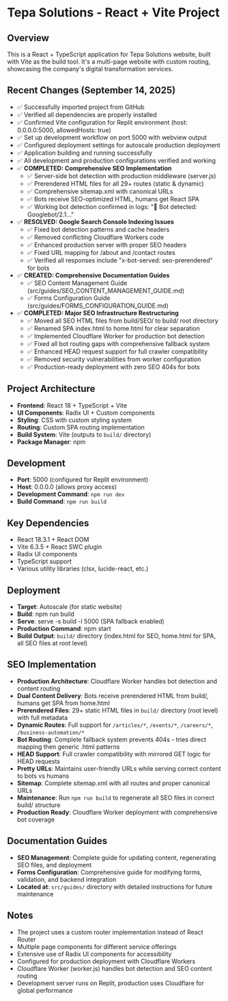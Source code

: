 # Tepa Solutions - React + Vite Project

## Overview
This is a React + TypeScript application for Tepa Solutions website, built with Vite as the build tool. It's a multi-page website with custom routing, showcasing the company's digital transformation services.

## Recent Changes (September 14, 2025)
- ✅ Successfully imported project from GitHub
- ✅ Verified all dependencies are properly installed
- ✅ Confirmed Vite configuration for Replit environment (host: 0.0.0.0:5000, allowedHosts: true)
- ✅ Set up development workflow on port 5000 with webview output
- ✅ Configured deployment settings for autoscale production deployment
- ✅ Application building and running successfully
- ✅ All development and production configurations verified and working
- ✅ **COMPLETED: Comprehensive SEO Implementation**
  - ✅ Server-side bot detection with production middleware (server.js)
  - ✅ Prerendered HTML files for all 29+ routes (static & dynamic)
  - ✅ Comprehensive sitemap.xml with canonical URLs
  - ✅ Bots receive SEO-optimized HTML, humans get React SPA
  - ✅ Working bot detection confirmed in logs: "🤖 Bot detected: Googlebot/2.1..."
- ✅ **RESOLVED: Google Search Console Indexing Issues**
  - ✅ Fixed bot detection patterns and cache headers
  - ✅ Removed conflicting Cloudflare Workers code
  - ✅ Enhanced production server with proper SEO headers
  - ✅ Fixed URL mapping for /about and /contact routes
  - ✅ Verified all responses include "x-bot-served: seo-prerendered" for bots
- ✅ **CREATED: Comprehensive Documentation Guides**
  - ✅ SEO Content Management Guide (src/guides/SEO_CONTENT_MANAGEMENT_GUIDE.md)
  - ✅ Forms Configuration Guide (src/guides/FORMS_CONFIGURATION_GUIDE.md)
- ✅ **COMPLETED: Major SEO Infrastructure Restructuring**
  - ✅ Moved all SEO HTML files from build/SEO/ to build/ root directory
  - ✅ Renamed SPA index.html to home.html for clear separation
  - ✅ Implemented Cloudflare Worker for production bot detection
  - ✅ Fixed all bot routing gaps with comprehensive fallback system
  - ✅ Enhanced HEAD request support for full crawler compatibility
  - ✅ Removed security vulnerabilities from worker configuration
  - ✅ Production-ready deployment with zero SEO 404s for bots

## Project Architecture
- **Frontend**: React 18 + TypeScript + Vite
- **UI Components**: Radix UI + Custom components
- **Styling**: CSS with custom styling system
- **Routing**: Custom SPA routing implementation
- **Build System**: Vite (outputs to `build/` directory)
- **Package Manager**: npm

## Development
- **Port**: 5000 (configured for Replit environment)
- **Host**: 0.0.0.0 (allows proxy access)
- **Development Command**: `npm run dev`
- **Build Command**: `npm run build`

## Key Dependencies
- React 18.3.1 + React DOM
- Vite 6.3.5 + React SWC plugin
- Radix UI components
- TypeScript support
- Various utility libraries (clsx, lucide-react, etc.)

## Deployment
- **Target**: Autoscale (for static website)
- **Build**: npm run build
- **Serve**: serve -s build -l 5000 (SPA fallback enabled)
- **Production Command**: npm start
- **Build Output**: `build/` directory (index.html for SEO, home.html for SPA, all SEO files at root level)

## SEO Implementation
- **Production Architecture**: Cloudflare Worker handles bot detection and content routing
- **Dual Content Delivery**: Bots receive prerendered HTML from build/, humans get SPA from home.html
- **Prerendered Files**: 29+ static HTML files in `build/` directory (root level) with full metadata
- **Dynamic Routes**: Full support for `/articles/*`, `/events/*`, `/careers/*`, `/business-automation/*`
- **Bot Routing**: Complete fallback system prevents 404s - tries direct mapping then generic .html patterns
- **HEAD Support**: Full crawler compatibility with mirrored GET logic for HEAD requests
- **Pretty URLs**: Maintains user-friendly URLs while serving correct content to bots vs humans
- **Sitemap**: Complete sitemap.xml with all routes and proper canonical URLs
- **Maintenance**: Run `npm run build` to regenerate all SEO files in correct build/ structure
- **Production Ready**: Cloudflare Worker deployment with comprehensive bot coverage

## Documentation Guides
- **SEO Management**: Complete guide for updating content, regenerating SEO files, and deployment
- **Forms Configuration**: Comprehensive guide for modifying forms, validation, and backend integration
- **Located at**: `src/guides/` directory with detailed instructions for future maintenance

## Notes
- The project uses a custom router implementation instead of React Router
- Multiple page components for different service offerings
- Extensive use of Radix UI components for accessibility
- Configured for production deployment with Cloudflare Workers
- Cloudflare Worker (worker.js) handles bot detection and SEO content routing
- Development server runs on Replit, production uses Cloudflare for global performance
